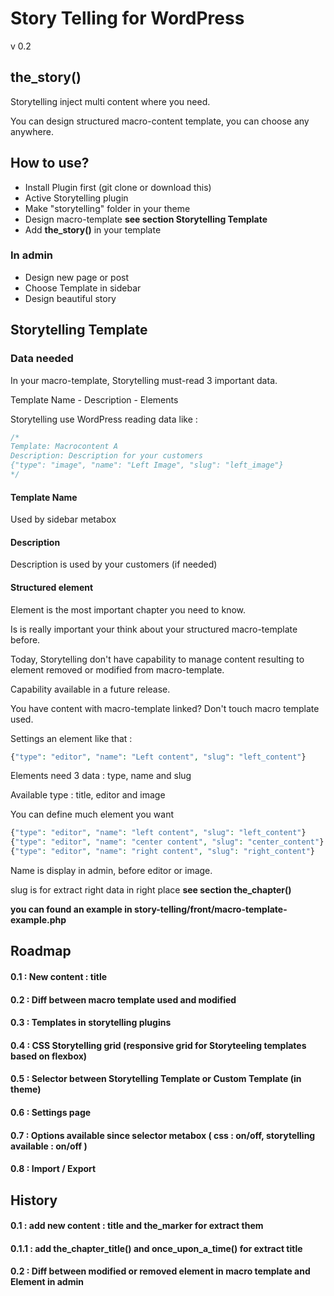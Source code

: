 Story Telling for WordPress
==========
v 0.2

## the_story()
Storytelling inject multi content where you need.

You can design structured macro-content template, you can choose any anywhere.

## How to use?
- Install Plugin first (git clone or download this)
- Active Storytelling plugin
- Make "storytelling" folder in your theme
- Design macro-template **see section Storytelling Template**
- Add **the_story()** in your template

### In admin
- Design new page or post
- Choose Template in sidebar
- Design beautiful story

## Storytelling Template

### Data needed

In your macro-template, Storytelling must-read 3 important data.

Template Name - Description - Elements

Storytelling use WordPress reading data like :

```php
/*
Template: Macrocontent A
Description: Description for your customers
{"type": "image", "name": "Left Image", "slug": "left_image"}
*/
```

#### Template Name

Used by sidebar metabox

#### Description

Description is used by your customers (if needed)

#### Structured element

Element is the most important chapter you need to know.

Is is really important your think about your structured macro-template before.

Today, Storytelling don't have capability to manage content resulting to element removed or modified from macro-template.

Capability available in a future release.

You have content with macro-template linked? Don't touch macro template used.

Settings an element like that :

```php
{"type": "editor", "name": "Left content", "slug": "left_content"}
```

Elements need 3 data : type, name and slug

Available type : title, editor and image

You can define much element you want

```php
{"type": "editor", "name": "left content", "slug": "left_content"}
{"type": "editor", "name": "center content", "slug": "center_content"}
{"type": "editor", "name": "right content", "slug": "right_content"}
```

Name is display in admin, before editor or image.

slug is for extract right data in right place **see section the_chapter()**

**you can found an example in story-telling/front/macro-template-example.php**

## Roadmap
#### 0.1 : New content : title
#### 0.2 : Diff between macro template used and modified
#### 0.3 : Templates in storytelling plugins
#### 0.4 : CSS Storytelling grid (responsive grid for Storyteeling templates based on flexbox)
#### 0.5 : Selector between Storytelling Template or Custom Template (in theme)
#### 0.6 : Settings page
#### 0.7 : Options available since selector metabox ( css : on/off, storytelling available : on/off )
#### 0.8 : Import / Export

## History
#### 0.1 : add new content : title and the_marker for extract them
#### 0.1.1 : add the_chapter_title() and once_upon_a_time() for extract title
#### 0.2 : Diff between modified or removed element in macro template and Element in admin